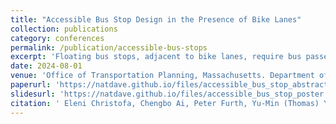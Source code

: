 ```yaml
---
title: "Accessible Bus Stop Design in the Presence of Bike Lanes"
collection: publications
category: conferences
permalink: /publication/accessible-bus-stops
excerpt: 'Floating bus stops, adjacent to bike lanes, require bus passengers to cross the bike lane to board or alight, creating challenges, especially for visually impaired and wheelchair users. This study examined different floating bus stop designs in Greater Boston, analyzing rider behavior and conflicts with bicyclists, and provides design recommendations to improve accessibility and safety.'
date: 2024-08-01
venue: 'Office of Transportation Planning, Massachusetts. Department of Transportation'
paperurl: 'https://natdave.github.io/files/accessible_bus_stop_abstract.pdf'
slidesurl: 'https://natdave.github.io/files/accessible_bus_stop_poster.pdf'
citation: ' Eleni Christofa, Chengbo Ai, Peter Furth, Yu-Min (Thomas) Yang, Dewan Tanvir Ahammed, Nathan David Obeng-Amoako (August 2024). &quot;Accessible Bus Stop Design in the Presence of Bike Lanes.&quot; <i>Office of Transportation Planning, Massachusetts, Department of Transportation.</i>: Boston, MA.'
---
```

